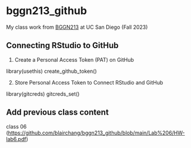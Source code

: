 # bggn213_github
My class work from [BGGN213](https://bioboot.github.io/bggn213_F23/) at UC San Diego (Fall 2023)


## Connecting RStudio to GitHub

1. Create a Personal Access Token (PAT) on GitHub

library(usethis)
create_github_token()

2. Store Personal Access Token to Connect RStudio and GitHub

library(gitcreds)
gitcreds_set()

## Add previous class content

class 06 (https://github.com/blairchang/bggn213_github/blob/main/Lab%206/HW-lab6.pdf)
